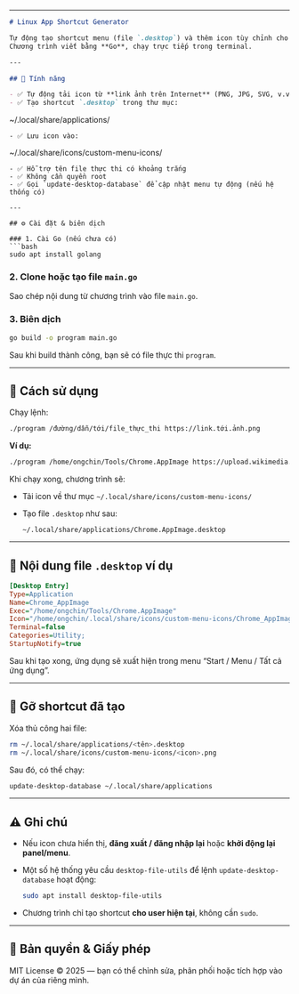 
---

```markdown
# Linux App Shortcut Generator

Tự động tạo shortcut menu (file `.desktop`) và thêm icon tùy chỉnh cho ứng dụng bất kỳ trên **Linux Mint / Ubuntu / Debian**.
Chương trình viết bằng **Go**, chạy trực tiếp trong terminal.

---

## 🧩 Tính năng

- ✅ Tự động tải icon từ **link ảnh trên Internet** (PNG, JPG, SVG, v.v.)
- ✅ Tạo shortcut `.desktop` trong thư mục:
```

~/.local/share/applications/

```
- ✅ Lưu icon vào:
```

~/.local/share/icons/custom-menu-icons/

````
- ✅ Hỗ trợ tên file thực thi có khoảng trắng
- ✅ Không cần quyền root
- ✅ Gọi `update-desktop-database` để cập nhật menu tự động (nếu hệ thống có)

---

## ⚙️ Cài đặt & biên dịch

### 1. Cài Go (nếu chưa có)
```bash
sudo apt install golang
````

### 2. Clone hoặc tạo file `main.go`

Sao chép nội dung từ chương trình vào file `main.go`.

### 3. Biên dịch

```bash
go build -o program main.go
```

Sau khi build thành công, bạn sẽ có file thực thi `program`.

---

## 🚀 Cách sử dụng

Chạy lệnh:

```bash
./program /đường/dẫn/tới/file_thực_thi https://link.tới.ảnh.png
```

**Ví dụ:**

```bash
./program /home/ongchin/Tools/Chrome.AppImage https://upload.wikimedia.org/wikipedia/commons/a/a5/Google_Chrome_icon_(February_2022).svg
```

Khi chạy xong, chương trình sẽ:

* Tải icon về thư mục `~/.local/share/icons/custom-menu-icons/`
* Tạo file `.desktop` như sau:

  ```
  ~/.local/share/applications/Chrome.AppImage.desktop
  ```

---

## 📄 Nội dung file `.desktop` ví dụ

```ini
[Desktop Entry]
Type=Application
Name=Chrome_AppImage
Exec="/home/ongchin/Tools/Chrome.AppImage"
Icon="/home/ongchin/.local/share/icons/custom-menu-icons/Chrome_AppImage.svg"
Terminal=false
Categories=Utility;
StartupNotify=true
```

Sau khi tạo xong, ứng dụng sẽ xuất hiện trong menu “Start / Menu / Tất cả ứng dụng”.

---

## 🧰 Gỡ shortcut đã tạo

Xóa thủ công hai file:

```bash
rm ~/.local/share/applications/<tên>.desktop
rm ~/.local/share/icons/custom-menu-icons/<icon>.png
```

Sau đó, có thể chạy:

```bash
update-desktop-database ~/.local/share/applications
```

---

## ⚠️ Ghi chú

* Nếu icon chưa hiển thị, **đăng xuất / đăng nhập lại** hoặc **khởi động lại panel/menu**.
* Một số hệ thống yêu cầu `desktop-file-utils` để lệnh `update-desktop-database` hoạt động:

  ```bash
  sudo apt install desktop-file-utils
  ```
* Chương trình chỉ tạo shortcut **cho user hiện tại**, không cần `sudo`.

---

## 🧠 Bản quyền & Giấy phép

MIT License © 2025 — bạn có thể chỉnh sửa, phân phối hoặc tích hợp vào dự án của riêng mình.

```
